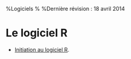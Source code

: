 %Logiciels
%
%Dernière révision : 18 avril 2014

# Le logiciel R

* [Initiation au logiciel R](initiation_R.php).
